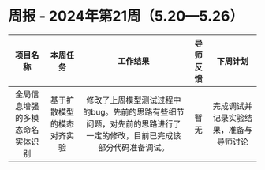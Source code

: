 # 周报 - 2024年第21周（5.20—5.26）


|  项目名称  | 本周任务 | 工作结果 | 导师反馈 |  下周计划| 
|:----------:|:--------:|:--------:|:--------:|:--------:|
|  全局信息增强的多模态命名实体识别       | 基于扩散模型的模态对齐实验 |修改了上周模型测试过程中的bug。先前的思路有些细节问题，对先前的思路进行了一定的修改，目前已完成该部分代码准备调试。| 暂无  | 完成调试并记录实验结果，准备与导师讨论